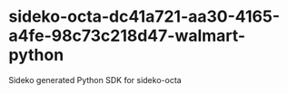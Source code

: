 # sideko-octa-dc41a721-aa30-4165-a4fe-98c73c218d47-walmart-python
Sideko generated Python SDK for sideko-octa
